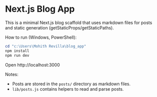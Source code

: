 # Next.js Blog App

This is a minimal Next.js blog scaffold that uses markdown files for posts and static generation (getStaticProps/getStaticPaths).

How to run (Windows, PowerShell):

```powershell
cd "c:\Users\Mohith Revilla\blog_app"
npm install
npm run dev
```

Open http://localhost:3000

Notes:
- Posts are stored in the `posts/` directory as markdown files.
- `lib/posts.js` contains helpers to read and parse posts.
